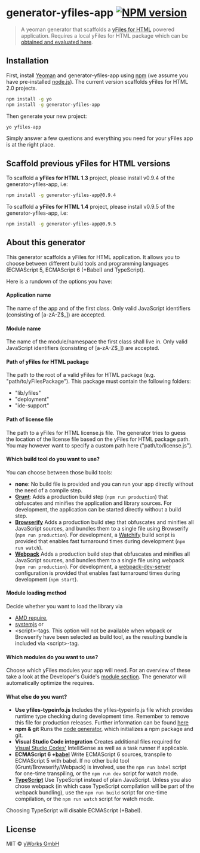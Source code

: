 # generator-yfiles-app [![NPM version][npm-image]][npm-url]
> A yeoman generator that scaffolds a [yFiles for HTML](http://www.yworks.com/yfileshtml) powered application. Requires a local yFiles for HTML package which can be [obtained and evaluated here](https://www.yworks.com/products/yfiles-for-html/evaluate).

## Installation

First, install [Yeoman](http://yeoman.io) and generator-yfiles-app using [npm](https://www.npmjs.com/) (we assume you have pre-installed [node.js](https://nodejs.org/)). 
The current version scaffolds yFiles for HTML 2.0 projects.

```bash
npm install -g yo
npm install -g generator-yfiles-app
```

Then generate your new project:

```bash
yo yfiles-app
```

Simply answer a few questions and everything you need for your yFiles app is at the right place.

## Scaffold previous yFiles for HTML versions

To scaffold a **yFiles for HTML 1.3** project, please install v0.9.4 of the generator-yfiles-app, i.e:

```bash
npm install -g generator-yfiles-app@0.9.4
```

To scaffold a **yFiles for HTML 1.4** project, please install v0.9.5 of the generator-yfiles-app, i.e:

```bash
npm install -g generator-yfiles-app@0.9.5
```

## About this generator

This generator scaffolds a yFiles for HTML application. It allows you to choose between different build tools and 
programming languages (ECMAScript 5, ECMAScript 6 (+Babel) and TypeScript).

Here is a rundown of the options you have:

#### Application name
The name of the app and of the first class. Only valid JavaScript identifiers (consisting of \[a-zA-Z$_]) are accepted.

#### Module name
The name of the module/namespace the first class shall live in. 
Only valid JavaScript identifiers (consisting of \[a-zA-Z$_]) are accepted.

#### Path of yFiles for HTML package
The path to the root of a valid yFiles for HTML package (e.g. "path/to/yFilesPackage"). This package must contain the following folders: 
 * "lib/yfiles"
 * "deployment"
 * "ide-support"

#### Path of license file
The path to a yFiles for HTML license.js file. The generator tries to guess the location of the license file
based on the yFiles for HTML package path. You may however want to specify a custom path here ("path/to/license.js").

#### Which build tool do you want to use?
You can choose between those build tools:
 * **none**: No build file is provided and you can run your app directly without the need of a compile step.
 * **[Grunt](http://gruntjs.com/)**: Adds a production build step (`npm run production`) that obfuscates and minifies the application and library sources. For development, the 
 application can be started directly without a build step. 
 * **[Browserify](http://browserify.org/)** Adds a production build step that obfuscates and minifies all JavaScript sources, 
 and bundles them to a single file using Browserify (`npm run production`). For development, a [Watchify](https://github.com/substack/watchify) build
 script is provided that enables fast turnaround times during development (`npm run watch`).
 * **[Webpack](https://github.com/webpack/webpack)** Adds a production build step that obfuscates and minifies all JavaScript sources, 
and bundles them to a single file using webpack (`npm run production`). For development, a 
[webpack-dev-server](https://webpack.js.org/configuration/dev-server/) configuration is provided that enables fast 
turnaround times during development (`npm start`).

#### Module loading method
Decide whether you want to load the library via
 * [AMD require](http://requirejs.org/docs/whyamd.html),
 * [systemjs](https://github.com/systemjs/systemjs) or
 * \<script\>-tags.
This option will not be available when wbpack or Browserify have been selected as build tool, as the resulting bundle is included via \<script\>-tag.

#### Which modules do you want to use?
Choose which yFiles modules your app will need. For an overview of these take a look at the Developer's Guide's [module section](http://docs.yworks.com/yfileshtml/#/dguide/introduction-modules).
The generator will automatically optimize the requires.

#### What else do you want?
 * **Use yfiles-typeinfo.js** Includes the yfiles-typeinfo.js file which provides runtime type checking during development time. 
 Remember to remove this file for production releases.
 Further information can be found [here](http://docs.yworks.com/yfileshtmlv2/index.html#/dguide/DevelopmentSupport#DevelopmentSupport-Checks)
 * **npm & git** Runs the [node generator](https://github.com/yeoman/generator-node), which initializes a npm package and git.
 * **Visual Studio Code integration** Creates additional files required for [Visual Studio Codes'](https://code.visualstudio.com/) IntelliSense as well as a task runner if applicable.
 * **ECMAScript 6 +[babel](https://babeljs.io/)** Write ECMAScript 6 sources, transpile to ECMAScript 5 with babel.
  If no other build tool (Grunt/Browserify/Webpack) is involved, use the `npm run babel` script for one-time transpiling, or the 
  `npm run dev` script for watch mode.  
 * **[TypeScript](http://www.typescriptlang.org/)** Use TypeScript instead of plain JavaScript. Unless you also chose webpack
 (in which case TypeScript compilation will be part of the webpack bundling), use the `npm run build`
 script for one-time compilation, or the `npm run watch` script for watch mode. 


Choosing TypeScript will disable ECMAScript (+Babel).

## License
MIT © [yWorks GmbH](http://www.yworks.com)


[npm-image]: https://badge.fury.io/js/generator-yfiles-app.svg
[npm-url]: https://npmjs.org/package/generator-yfiles-app
